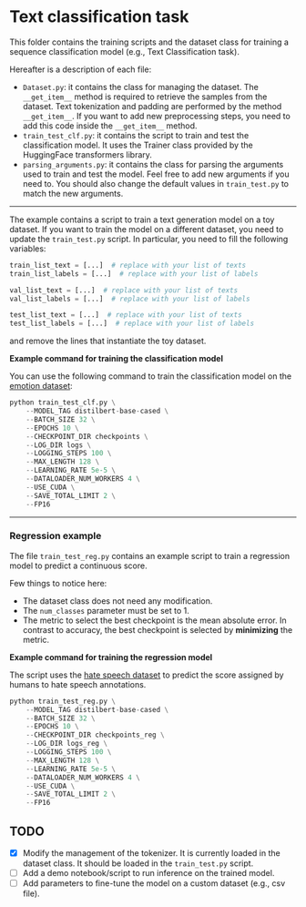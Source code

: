 # Text classification task

This folder contains the training scripts and the dataset class for training a sequence classification model (e.g., Text Classification task).

Hereafter is a description of each file:

- `Dataset.py`: it contains the class for managing the dataset. The `__get_item__` method is required to retrieve the samples from the dataset. Text tokenization and padding are performed by the method `__get_item__`. If you want to add new preprocessing steps, you need to add this code inside the `__get_item__` method.
- `train_test_clf.py`: it contains the script to train and test the classification model. It uses the Trainer class provided by the HuggingFace transformers library.
- `parsing_arguments.py`: it contains the class for parsing the arguments used to train and test the model. Feel free to add new arguments if you need to. You should also change the default values in `train_test.py` to match the new arguments. 

---

The example contains a script to train a text generation model on a toy dataset. If you want to train the model on a different dataset, you need to update the `train_test.py` script. In particular, you need to fill the following variables:

```python
train_list_text = [...]  # replace with your list of texts
train_list_labels = [...]  # replace with your list of labels

val_list_text = [...]  # replace with your list of texts
val_list_labels = [...]  # replace with your list of labels

test_list_text = [...]  # replace with your list of texts
test_list_labels = [...]  # replace with your list of labels
```

and remove the lines that instantiate the toy dataset.

**Example command for training the classification model**

You can use the following command to train the classification model on the [emotion dataset](https://huggingface.co/datasets/emotion):

```python
python train_test_clf.py \
    --MODEL_TAG distilbert-base-cased \
    --BATCH_SIZE 32 \
    --EPOCHS 10 \
    --CHECKPOINT_DIR checkpoints \
    --LOG_DIR logs \
    --LOGGING_STEPS 100 \
    --MAX_LENGTH 128 \
    --LEARNING_RATE 5e-5 \
    --DATALOADER_NUM_WORKERS 4 \
    --USE_CUDA \
    --SAVE_TOTAL_LIMIT 2 \
    --FP16 
```

---

### Regression example

The file `train_test_reg.py` contains an example script to train a regression model to predict a continuous score. 

Few things to notice here:

- The dataset class does not need any modification.
- The `num_classes` parameter must be set to 1.
- The metric to select the best checkpoint is the mean absolute error. In contrast to accuracy, the best checkpoint is selected by **minimizing** the metric.

**Example command for training the regression model**

The script uses the [hate speech dataset](https://huggingface.co/datasets/ucberkeley-dlab/measuring-hate-speech) to predict the score assigned by humans to hate speech annotations.

```python
python train_test_reg.py \
    --MODEL_TAG distilbert-base-cased \
    --BATCH_SIZE 32 \
    --EPOCHS 10 \
    --CHECKPOINT_DIR checkpoints_reg \
    --LOG_DIR logs_reg \
    --LOGGING_STEPS 100 \
    --MAX_LENGTH 128 \
    --LEARNING_RATE 5e-5 \
    --DATALOADER_NUM_WORKERS 4 \
    --USE_CUDA \
    --SAVE_TOTAL_LIMIT 2 \
    --FP16 
```

## TODO

- [x] Modify the management of the tokenizer. It is currently loaded in the dataset class. It should be loaded in the `train_test.py` script.
- [ ] Add a demo notebook/script to run inference on the trained model.
- [ ] Add parameters to fine-tune the model on a custom dataset (e.g., csv file).